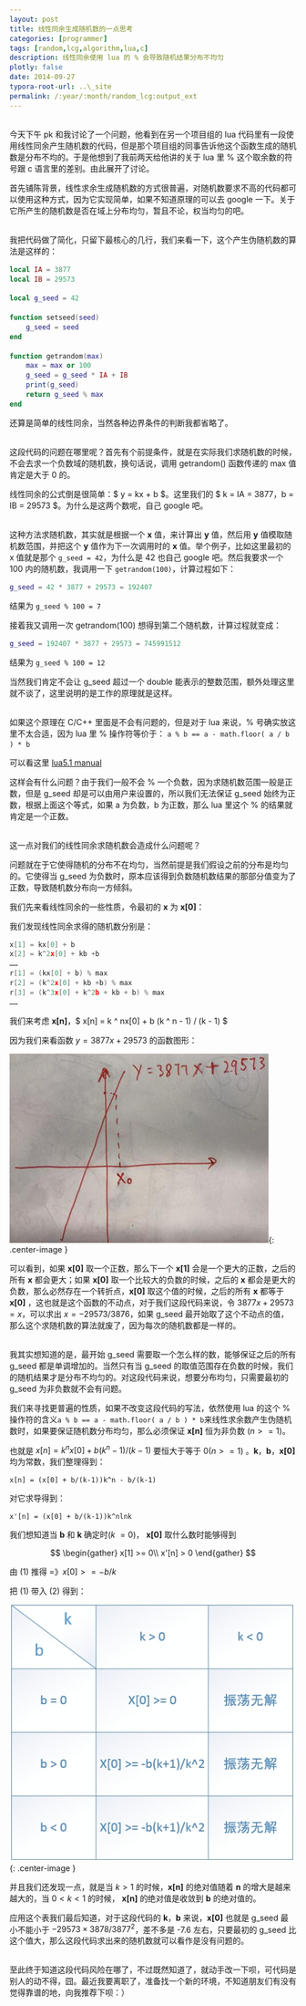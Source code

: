 ```yaml
---
layout: post
title: 线性同余生成随机数的一点思考
categories: [programmer]
tags: [random,lcg,algorithm,lua,c]
description: 线性同余使用 lua 的 % 会导致随机结果分布不均匀
plotly: false
date: 2014-09-27
typora-root-url: ..\_site
permalink: /:year/:month/random_lcg:output_ext
---
```

\
今天下午 pk 和我讨论了一个问题，他看到在另一个项目组的 lua 代码里有一段使用线性同余产生随机数的代码，但是那个项目组的同事告诉他这个函数生成的随机数是分布不均的。于是他想到了我前两天给他讲的关于 lua 里 % 这个取余数的符号跟 c 语言里的差别。由此展开了讨论。

首先铺陈背景，线性求余生成随机数的方式很普遍，对随机数要求不高的代码都可以使用这种方式，因为它实现简单，如果不知道原理的可以去 google 一下。关于它所产生的随机数是否在域上分布均匀，暂且不论，权当均匀的吧。
<!-- more -->

\
我把代码做了简化，只留下最核心的几行，我们来看一下，这个产生伪随机数的算法是这样的：
```lua
local IA = 3877
local IB = 29573

local g_seed = 42

function setseed(seed)
    g_seed = seed
end

function getrandom(max)
    max = max or 100
    g_seed = g_seed * IA + IB
    print(g_seed)
    return g_seed % max
end
```
还算是简单的线性同余，当然各种边界条件的判断我都省略了。

\
这段代码的问题在哪里呢？首先有个前提条件，就是在实际我们求随机数的时候，不会去求一个负数域的随机数，换句话说，调用 getrandom() 函数传递的 max 值肯定是大于 0 的。

线性同余的公式倒是很简单：$ y = kx + b $。这里我们的 $ k = IA = 3877，b = IB = 29573 $。为什么是这两个数呢，自己 google 吧。

\
这种方法求随机数，其实就是根据一个 **x** 值，来计算出 **y** 值，然后用 **y** 值模取随机数范围，并把这个 **y** 值作为下一次调用时的 **x** 值。举个例子，比如这里最初的 x 值就是那个 `g_seed = 42`，为什么是 42 也自己 google 吧。然后我要求一个 100 内的随机数，我调用一下 `getrandom(100)`，计算过程如下：

```lua
g_seed = 42 * 3877 + 29573 = 192407
```
结果为 `g_seed % 100 = 7`

接着我又调用一次 getrandom(100) 想得到第二个随机数，计算过程就变成：

```lua
g_seed = 192407 * 3877 + 29573 = 745991512
```
结果为 `g_seed % 100 = 12`

当然我们肯定不会让 g_seed 超过一个 double 能表示的整数范围，额外处理这里就不谈了，这里说明的是工作的原理就是这样。

\
如果这个原理在 C/C++ 里面是不会有问题的，但是对于 lua 来说，% 号确实放这里不太合适，因为 lua 里 % 操作符等价于： `a % b == a - math.floor( a / b ) * b`

可以看这里 [lua5.1 manual](http://www.lua.org/manual/5.1/manual.html#2.5.1)

这样会有什么问题？由于我们一般不会 % 一个负数，因为求随机数范围一般是正数，但是 g_seed 却是可以由用户来设置的，所以我们无法保证 g_seed 始终为正数，根据上面这个等式，如果 a 为负数，b 为正数，那么 lua 里这个 % 的结果就肯定是一个正数。

\
这一点对我们的线性同余求随机数会造成什么问题呢？

问题就在于它使得随机的分布不在均匀，当然前提是我们假设之前的分布是均匀的。它使得当 g_seed 为负数时，原本应该得到负数随机数结果的那部分值变为了正数，导致随机数分布向一方倾斜。

我们先来看线性同余的一些性质，令最初的 **x** 为 **x[0]**：

我们发现线性同余求得的随机数分别是：

```c
x[1] = kx[0] + b
x[2] = k^2x[0] + kb +b
……
r[1] = (kx[0] + b) % max
r[2] = (k^2x[0] + kb +b) % max
r[3] = (k^3x[0] + k^2b + kb + b) % max
……
```
我们来考虑 **x[n]**，$ x[n] = k ^ nx[0] + b (k ^ n - 1) / (k - 1) $

因为我们来看函数 $y = 3877x + 29573$ 的函数图形：

![](/../assets/posts/1638520661145.jpg){: .center-image }

可以看到，如果 **x[0]** 取一个正数，那么下一个 **x[1]** 会是一个更大的正数，之后的所有 **x** 都会更大；如果 **x[0]** 取一个比较大的负数的时候，之后的 **x** 都会是更大的负数，那么必然存在一个转折点，**x[0]** 取这个值的时候，之后的所有 **x** 都等于 **x[0]** ，这也就是这个函数的不动点，对于我们这段代码来说，令 $3877x + 29573 = x$，可以求出 $x = - 29573 / 3876$，如果 g_seed 最开始取了这个不动点的值，那么这个求随机数的算法就废了，因为每次的随机数都是一样的。

\
我其实想知道的是，最开始 g_seed 需要取一个怎么样的数，能够保证之后的所有 g_seed 都是单调增加的。当然只有当 g_seed 的取值范围存在负数的时候，我们的随机结果才是分布不均匀的。对这段代码来说，想要分布均匀，只需要最初的 g_seed 为非负数就不会有问题。

我们来寻找更普遍的性质，如果不改变这段代码的写法，依然使用 lua 的这个 % 操作符的含义`a % b == a - math.floor( a / b ) * b`来线性求余数产生伪随机数时，如果要保证随机数分布均匀，那么必须保证 **x[n]** 恒为非负数 $(n>=1)$。

也就是 $x[n] = k ^ nx[0] + b(k ^ n - 1) / (k - 1)$ 要恒大于等于 0$(n>=1)$ 。**k**，**b**，**x[0]** 均为常数，我们整理得到：

    x[n] = (x[0] + b/(k-1))k^n - b/(k-1)

对它求导得到：

    x'[n] = (x[0] + b/(k-1))k^nlnk

我们想知道当 **b** 和 **k** 确定时$(k~=0)$， **x[0]** 取什么数时能够得到 

$$
\begin{gather}
x[1] >= 0\\
x'[n] > 0
\end{gather}
$$

由 (1) 推得 =》$x[0] >= -b/k$

把 (1) 带入 (2) 得到：

![](/../assets/posts/1638520720879.jpg){: .center-image }

并且我们还发现一点，就是当 $k  > 1$ 的时候，**x[n]** 的绝对值随着 **n** 的增大是越来越大的，当 $0 < k < 1$ 的时候， **x[n]** 的绝对值是收敛到 **b** 的绝对值的。

应用这个表我们最后知道，对于这段代码的 **k**，**b** 来说，**x[0]** 也就是 g_seed 最小不能小于 $-29573 × 3878 / 3877^2$，差不多是 -7.6 左右，只要最初的 g_seed 比这个值大，那么这段代码求出来的随机数就可以看作是没有问题的。

\
至此终于知道这段代码风险在哪了，不过既然知道了，就动手改一下呗，可代码是别人的动不得，囧。最近我要离职了，准备找一个新的环境，不知道朋友们有没有觉得靠谱的地，向我推荐下呗：）
